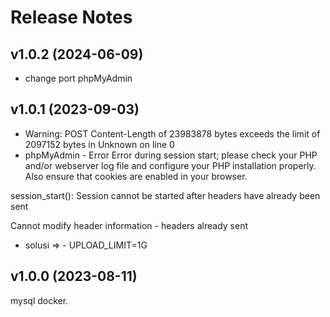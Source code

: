 # Release Notes


## v1.0.2 (2024-06-09)

- change port phpMyAdmin

## v1.0.1 (2023-09-03)

- Warning: POST Content-Length of 23983878 bytes exceeds the limit of 2097152 bytes in Unknown on line 0
- phpMyAdmin - Error
Error during session start; please check your PHP and/or webserver log file and configure your PHP installation properly. Also ensure that cookies are enabled in your browser.

session_start(): Session cannot be started after headers have already been sent

Cannot modify header information - headers already sent
- solusi => - UPLOAD_LIMIT=1G

## v1.0.0 (2023-08-11)

mysql docker.

